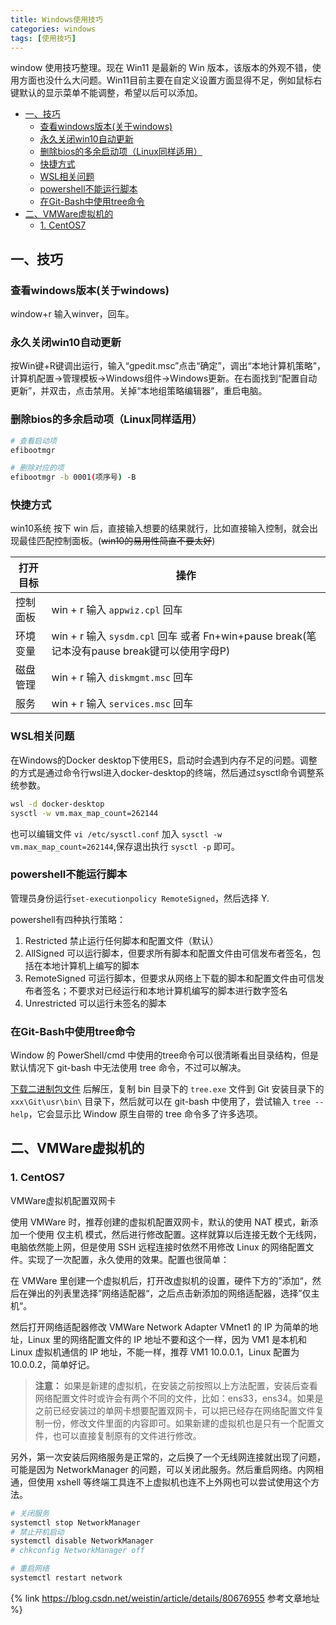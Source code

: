 ```yaml
---
title: Windows使用技巧
categories: windows
tags: [使用技巧]
---
```


window 使用技巧整理。现在 Win11 是最新的 Win 版本，该版本的外观不错，使用方面也没什么大问题。Win11目前主要在自定义设置方面显得不足，例如鼠标右键默认的显示菜单不能调整，希望以后可以添加。

<!-- more -->

<!-- @import "[TOC]" {cmd="toc" depthFrom=2 depthTo=6 orderedList=true} -->

<!-- code_chunk_output -->

- [一、技巧](#一技巧)
  - [查看windows版本(关于windows)](#查看windows版本关于windows)
  - [永久关闭win10自动更新](#永久关闭win10自动更新)
  - [删除bios的多余启动项（Linux同样适用）](#删除bios的多余启动项linux同样适用)
  - [快捷方式](#快捷方式)
  - [WSL相关问题](#wsl相关问题)
  - [powershell不能运行脚本](#powershell不能运行脚本)
  - [在Git-Bash中使用tree命令](#在git-bash中使用tree命令)
- [二、VMWare虚拟机的](#二vmware虚拟机的)
  - [1. CentOS7](#1-centos7)

<!-- /code_chunk_output -->

## 一、技巧

### 查看windows版本(关于windows)

window+r   输入winver，回车。

### 永久关闭win10自动更新

按Win键+R键调出运行，输入“gpedit.msc”点击“确定”，调出“本地计算机策略”，计算机配置→管理模板→Windows组件→Windows更新。在右面找到“配置自动更新”，并双击，点击禁用。关掉“本地组策略编辑器”，重启电脑。

### 删除bios的多余启动项（Linux同样适用）

```bash
# 查看启动项
efibootmgr

# 删除对应的项
efibootmgr -b 0001(项序号) -B
```

### 快捷方式

win10系统 按下 win 后，直接输入想要的结果就行，比如直接输入控制，就会出现最佳匹配控制面板。(~~win10的易用性简直不要太好~~)

|打开目标|操作|
|--|--|
|控制面板|win + r 输入 `appwiz.cpl` 回车|
|环境变量|win + r 输入 `sysdm.cpl` 回车 或者 Fn+win+pause break(笔记本没有pause break键可以使用字母P)|
|磁盘管理|win + r 输入 `diskmgmt.msc` 回车|
|服务|win + r 输入 `services.msc` 回车|

### WSL相关问题

在Windows的Docker desktop下使用ES，启动时会遇到内存不足的问题。调整的方式是通过命令行wsl进入docker-desktop的终端，然后通过sysctl命令调整系统参数。

```bash
wsl -d docker-desktop
sysctl -w vm.max_map_count=262144
```

也可以编辑文件 `vi /etc/sysctl.conf` 加入 `sysctl -w vm.max_map_count=262144`,保存退出执行 `sysctl -p` 即可。

### powershell不能运行脚本

管理员身份运行`set-executionpolicy RemoteSigned`，然后选择 Y.

powershell有四种执行策略：

1. Restricted 禁止运行任何脚本和配置文件（默认）
2. AllSigned 可以运行脚本，但要求所有脚本和配置文件由可信发布者签名，包括在本地计算机上编写的脚本
3. RemoteSigned 可运行脚本，但要求从网络上下载的脚本和配置文件由可信发布者签名；不要求对已经运行和本地计算机编写的脚本进行数字签名
4. Unrestricted 可以运行未签名的脚本

### 在Git-Bash中使用tree命令

Window 的 PowerShell/cmd 中使用的tree命令可以很清晰看出目录结构，但是默认情况下 git-bash 中无法使用 tree 命令，不过可以解决。

[下载二进制包文件](http://gnuwin32.sourceforge.net/packages/tree.htm) 后解压，复制 bin 目录下的 `tree.exe` 文件到 Git 安装目录下的 `xxx\Git\usr\bin\` 目录下，然后就可以在 git-bash 中使用了，尝试输入 `tree --help`，它会显示比 Window 原生自带的 tree 命令多了许多选项。

## 二、VMWare虚拟机的

### 1. CentOS7

VMWare虚拟机配置双网卡

使用 VMWare 时，推荐创建的虚拟机配置双网卡，默认的使用 NAT 模式，新添加一个使用 仅主机 模式，然后进行修改配置。这样就算以后连接无数个无线网，电脑依然能上网，但是使用 SSH 远程连接时依然不用修改 Linux 的网络配置文件。实现了一次配置，永久使用的效果。配置也很简单：

在 VMWare 里创建一个虚拟机后，打开改虚拟机的设置，硬件下方的”添加“，然后在弹出的列表里选择”网络适配器“，之后点击新添加的网络适配器，选择”仅主机“。

然后打开网络适配器修改 VMWare Network Adapter VMnet1 的 IP 为简单的地址，Linux 里的网络配置文件的 IP 地址不要和这个一样，因为 VM1 是本机和 Linux 虚拟机通信的 IP 地址，不能一样，推荐 VM1 10.0.0.1，Linux 配置为 10.0.0.2，简单好记。

> **注意：** 如果是新建的虚拟机，在安装之前按照以上方法配置，安装后查看网络配置文件时或许会有两个不同的文件，比如：ens33，ens34。如果是之前已经安装过的单网卡想要配置双网卡，可以把已经存在网络配置文件复制一份，修改文件里面的内容即可。如果新建的虚拟机也是只有一个配置文件，也可以直接复制原有的文件进行修改。

另外，第一次安装后网络服务是正常的，之后换了一个无线网连接就出现了问题，可能是因为 NetworkManager 的问题，可以关闭此服务。然后重启网络。内网相通，但使用 xshell 等终端工具连不上虚拟机也连不上外网也可以尝试使用这个方法。

```bash
# 关闭服务
systemctl stop NetworkManager
# 禁止开机启动
systemctl disable NetworkManager
# chkconfig NetworkManager off

# 重启网络
systemctl restart network
```

{% link https://blog.csdn.net/weistin/article/details/80676955 参考文章地址 %}
